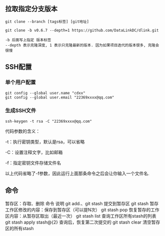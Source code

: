 

## 拉取指定分支版本

``` shell
git clone --branch [tags标签] [git地址]
```

``` shell
git clone -b v0.6.7 --depth=1 https://github.com/DataLinkDC/dlink.git
```

``` shell
-b 后面写上指定 版本标签
--depth 表示克隆深度, 1 表示只克隆最新的版本. 因为如果项目迭代的版本很多, 克隆会很慢
```


## SSH配置

### 单个用户配置

``` shell
git config --global user.name "cdxx" 
git config --global user.email "22369xxxx@qq.com"
```

### 生成SSH文件

``` shell
ssh-keygen -t rsa -C "22369xxxx@qq.com"
```

代码参数的含义：

-t：执行密钥类型，默认是rsa，可以省略

-C：设置注释文字，比如邮箱

-f：指定密钥文件存储文件名

以上代码省略了-f参数，因此运行上面那条命令之后会让你输入一个文件名.

## 命令

暂存区：存取、删除
命令	说明
git add.、git stash	提交到暂存区
git stash	暂存工作区修改的内容：保存到暂存区（可以提N次）
git stash pop	恢复暂存的工作区内容：从暂存区取出（最近一次）
git stash list	查询工作区所有stash的列表
git stash apply stash@{2}	查询后，恢复第二次提交的
git stash clear	清空暂存区的所有stash


